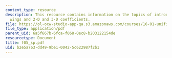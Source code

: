 ```yaml
---
content_type: resource
description: This resource contains information on the topics of introduction to 3-D
  wings and 2-D and 3-D coefficients.
file: https://ol-ocw-studio-app-qa.s3.amazonaws.com/courses/16-01-unified-engineering-i-ii-iii-iv-fall-2005-spring-2006/b2e5a763dd499be100425c622987f2b1_f05_sp.pdf
file_type: application/pdf
parent_uid: 6a5f667b-6fca-f068-0ec8-b203122154de
resourcetype: Document
title: f05_sp.pdf
uid: b2e5a763-dd49-9be1-0042-5c622987f2b1
---
```


